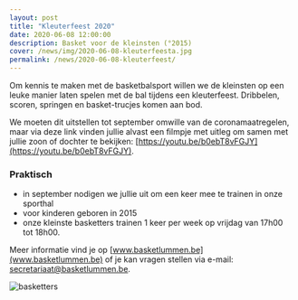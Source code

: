 ```yaml
---
layout: post
title: "Kleuterfeest 2020"
date: 2020-06-08 12:00:00
description: Basket voor de kleinsten (°2015)
cover: /news/img/2020-06-08-kleuterfeesta.jpg
permalink: /news/2020-06-08-kleuterfeest/
---
```

Om kennis te maken met de basketbalsport willen we de kleinsten op een leuke manier laten spelen met de bal tijdens een kleuterfeest. Dribbelen, scoren, springen en basket-trucjes komen aan bod.

We moeten dit uitstellen tot september omwille van de coronamaatregelen, maar via deze link vinden jullie alvast een filmpje met uitleg om samen met jullie zoon of dochter te bekijken: [https://youtu.be/b0ebT8vFGJY](https://youtu.be/b0ebT8vFGJY).

### Praktisch
- in september nodigen we jullie uit om een keer mee te trainen in onze sporthal
- voor kinderen geboren in 2015
- onze kleinste basketters trainen 1 keer per week op vrijdag van 17h00 tot 18h00.

Meer informatie vind je op [www.basketlummen.be](www.basketlummen.be) of je kan vragen stellen via e-mail: [secretariaat@basketlummen.be](mailto:secretariaat@basketlummen.be).
 
![basketters](/news/img/2020-06-08-kleuterfeestc.jpg)
